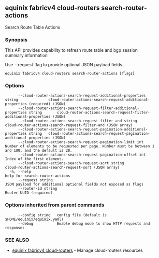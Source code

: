 ## equinix fabricv4 cloud-routers search-router-actions

Search Route Table Actions

### Synopsis

This API provides capability to refresh route table and bgp session summary information

Use --request flag to provide optional JSON payload fields.

```
equinix fabricv4 cloud-routers search-router-actions [flags]
```

### Options

```
      --cloud-router-actions-search-request-additional-properties string              cloud-router-actions-search-request-additional-properties (required) (JSON)
      --cloud-router-actions-search-request-filter-additional-properties string       cloud-router-actions-search-request-filter-additional-properties (JSON)
      --cloud-router-actions-search-request-filter-and string                         cloud-router-actions-search-request-filter-and (JSON array)
      --cloud-router-actions-search-request-pagination-additional-properties string   cloud-router-actions-search-request-pagination-additional-properties (JSON)
      --cloud-router-actions-search-request-pagination-limit int                      Number of elements to be requested per page. Number must be between 1 and 100, and the default is 20.
      --cloud-router-actions-search-request-pagination-offset int                     Index of the first element.
      --cloud-router-actions-search-request-sort string                               cloud-router-actions-search-request-sort (JSON array)
  -h, --help                                                                          help for search-router-actions
      --request string                                                                JSON payload for additional optional fields not exposed as flags
      --router-id string                                                              Router UUID (required)
```

### Options inherited from parent commands

```
      --config string   config file (default is $HOME/equinix/equinix.yaml)
      --debug           Enable debug mode to show HTTP requests and responses
```

### SEE ALSO

* [equinix fabricv4 cloud-routers](equinix_fabricv4_cloud-routers.md)	 - Manage cloud-routers resources


